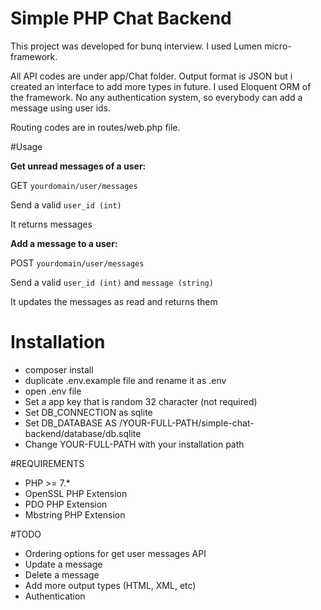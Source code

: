 # Simple PHP Chat Backend
This project was developed for bunq interview. I used Lumen micro-framework.

All API codes are under app/Chat folder.
Output format is JSON but i created an interface to add more types in future.
I used Eloquent ORM of the framework.
No any authentication system, so everybody can add a message using user ids.

Routing codes are in routes/web.php file.

#Usage

**Get unread messages of a user:**

GET `yourdomain/user/messages`

Send a valid `user_id (int)`

It returns messages


**Add a message to a user:**

POST `yourdomain/user/messages`

Send a valid `user_id (int)` and `message (string)`

It updates the messages as read and returns them


# Installation
- composer install
- duplicate .env.example file and rename it as .env
- open .env file
- Set a app key that is random 32 character (not required)
- Set DB_CONNECTION as sqlite
- Set DB_DATABASE AS /YOUR-FULL-PATH/simple-chat-backend/database/db.sqlite
- Change YOUR-FULL-PATH with your installation path

#REQUIREMENTS
- PHP >= 7.*
- OpenSSL PHP Extension
- PDO PHP Extension
- Mbstring PHP Extension

#TODO
- Ordering options for get user messages API
- Update a message
- Delete a message
- Add more output types (HTML, XML, etc)
- Authentication
